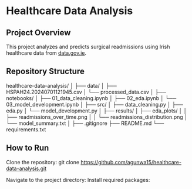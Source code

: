 # Healthcare Data Analysis

## Project Overview
This project analyzes and predicts surgical readmissions using Irish healthcare data from [data.gov.ie](https://data.gov.ie/dataset/hspah24-readmission-related-to-surgical-care).

## Repository Structure
healthcare-data-analysis/
│
├── data/
│   ├── HSPAH24.20240701121945.csv
│   └── processed_data.csv
│
├── notebooks/
│   ├── 01_data_cleaning.ipynb
│   ├── 02_eda.ipynb
│   └── 03_model_development.ipynb
│
├── src/
│   ├── data_cleaning.py
│   ├── eda.py
│   └── model_development.py
│
├── results/
│   ├── eda_plots/
│   │   ├── readmissions_over_time.png
│   │   └── readmissions_distribution.png
│   └── model_summary.txt
│
├── .gitignore
├── README.md
└── requirements.txt


## How to Run
Clone the repository:
git clone https://github.com/agunwa15/healthcare-data-analysis.git

Navigate to the project directory:
Install required packages:
 
